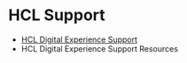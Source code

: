 # HCL Support

- [HCL Digital Experience Support](https://academy.hcltechsw.com/)
- HCL Digital Experience Support Resources
